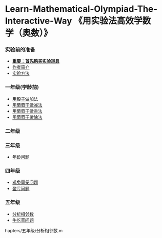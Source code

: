 # Learn-Mathematical-Olympiad-The-Interactive-Way 《用实验法高效学数学（奥数）》

### 实验前的准备

- [**重要：首先购买实验道具**]()
- [作者简介]()
- [实验方法]()

### 一年级(学龄前)
- [用骰子做加法](/chapters/一年级(学龄前)/用骰子做加法.md)
- [用葡萄干做减法](/chapters/一年级(学龄前)/用葡萄干做减法.md)
- [用葡萄干做乘法](/chapters/一年级(学龄前)/用葡萄干做乘法.md)
- [用葡萄干做除法](/chapters/一年级(学龄前)/用葡萄干做除法.md)

### 二年级

### 三年级

- [年龄问题](/chapters/三年级/年龄问题.md)

### 四年级

- [鸡兔同笼问题](/chapters/四年级/鸡兔同笼问题.md)
- [盈亏问题](/chapters/四年级/盈亏问题.md)

### 五年级

- [分析相邻数](/cd)
- [牛吃草问题](/chapters/五年级/牛吃草问题.md)

hapters/五年级/分析相邻数.m